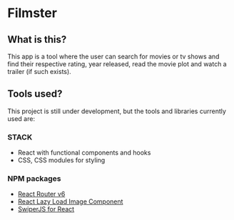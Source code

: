 # Filmster

## What is this?

This app is a tool where the user can search for movies or tv shows and find their respective rating, year released, read the movie plot and watch a trailer (if such exists).

## Tools used?

This project is still under development, but the tools and libraries currently used are:

### STACK

- React with functional components and hooks
- CSS, CSS modules for styling

### NPM packages

- [React Router v6](https://reactrouter.com/docs/en/v6/getting-started/overview)
- [React Lazy Load Image Component](https://www.npmjs.com/package/react-lazy-load-image-component)
- [SwiperJS for React](https://swiperjs.com/)
